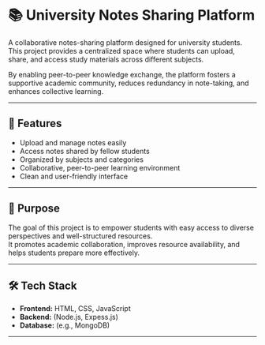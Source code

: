 # 📚 University Notes Sharing Platform

A collaborative notes-sharing platform designed for university students.  
This project provides a centralized space where students can upload, share, and access study materials across different subjects.  

By enabling peer-to-peer knowledge exchange, the platform fosters a supportive academic community, reduces redundancy in note-taking, and enhances collective learning.

---

## 🚀 Features
- Upload and manage notes easily  
- Access notes shared by fellow students  
- Organized by subjects and categories  
- Collaborative, peer-to-peer learning environment  
- Clean and user-friendly interface  

---

## 🎯 Purpose
The goal of this project is to empower students with easy access to diverse perspectives and well-structured resources.  
It promotes academic collaboration, improves resource availability, and helps students prepare more effectively.

---

## 🛠️ Tech Stack
- **Frontend:** HTML, CSS, JavaScript  
- **Backend:** (Node.js, Expess.js)  
- **Database:** (e.g., MongoDB)  

---
